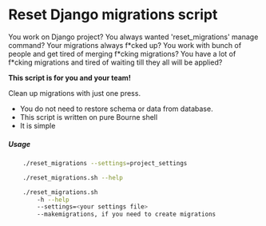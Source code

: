 Reset Django migrations script
==========

You work on Django project? You always wanted 'reset_migrations' manage command? Your migrations always f\*cked up? You work with bunch of people and get tired of merging f\*cking migrations? You have a lot of f\*cking migrations and tired of waiting till they all will be applied?

**This script is for you and your team!**

Clean up migrations with just one press.


* You do not need to restore schema or data from database.
* This script is written on pure Bourne shell
* It is simple

##### Usage
```bash
    ./reset_migrations --settings=project_settings
```

```bash
    ./reset_migrations.sh --help

    ./reset_migrations.sh
    	-h --help
    	--settings=<your settings file>
        --makemigrations, if you need to create migrations 

```
